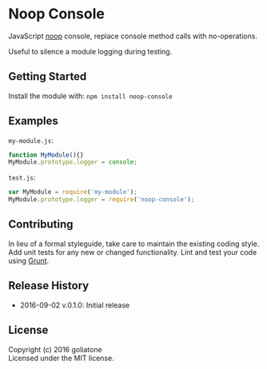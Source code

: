 # Noop Console

JavaScript [noop][wiki] console, replace console method calls with no-operations.

Useful to silence a module logging during testing.

## Getting Started
Install the module with: `npm install noop-console`

## Examples

`my-module.js`:
```js
function MyModule(){}
MyModule.prototype.logger = console;
```

`test.js`:
```javascript
var MyModule = require('my-module');
MyModule.prototype.logger = require('noop-console');
```
## Contributing
In lieu of a formal styleguide, take care to maintain the existing coding style. Add unit tests for any new or changed functionality. Lint and test your code using [Grunt](http://gruntjs.com/).

## Release History
* 2016-09-02 v.0.1.0: Initial release

## License
Copyright (c) 2016 goliatone  
Licensed under the MIT license.


[wiki]: https://en.wikipedia.org/wiki/NOP

